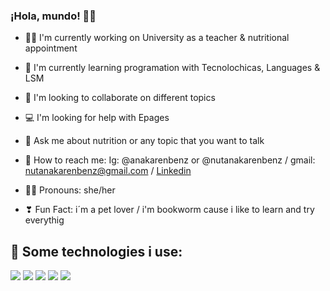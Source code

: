 ### ¡Hola, mundo! 👋🏻



- 👩‍💻 I'm currently working on University as a teacher & nutritional appointment
  
- 🤩 I'm currently learning programation with Tecnolochicas, Languages & LSM
  
- 👩 I'm looking to collaborate on different topics
  
- 💻 I'm looking for help with Epages
  
- 🍓 Ask me about nutrition or any topic that you want to talk 
  
- 🤞 How to reach me: Ig: @anakarenbenz or @nutanakarenbenz / gmail: nutanakarenbenz@gmail.com / [Linkedin](www.linkedin.com/in/lcn-ana-karen-benitez-54877828b)
  
- 👩‍⚕️ Pronouns: she/her
  
- ❣ Fun Fact: i´m a pet lover / i'm bookworm cause i like to learn and try everythig

## 🎯 Some technologies i use:
<img src="https://img.shields.io/badge/HTML5-E34F26?style=for -the-badge&logo=html5&logoColor=white" />
<img src="https://img.shields.io/badge/CSS3-1572B6?style=for-the-badge&logo=css3&logoColor=white" />
<img src="https://img.shields.io/badge/JavaScript-323330?style -for-the-badge&logo=javascript& logoColor=F7DF1E" />
<img src="https://img.shields.io/badge/GitHub-100000?style=for -the-badge&logo=github&logoColor= white" />
<img src="https://img.shields.io/badge/VSCode-0078D4?style=for-the-badge&logo=visual%20studio%20code&logoColor=white" />


